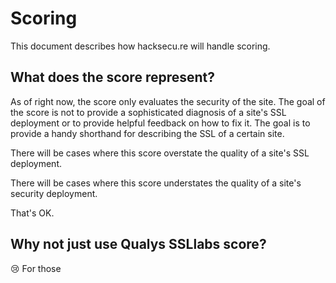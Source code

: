 # Scoring
This document describes how hacksecu.re will handle scoring. 

## What does the score represent?
As of right now, the score only evaluates the security of the site. The goal of the score is not to provide a sophisticated diagnosis of a site's SSL deployment or to provide helpful feedback on how to fix it. The goal is to provide a handy shorthand for describing the SSL of a certain site. 

There will be cases where this score overstate the quality of a site's SSL deployment.

There will be cases where this score understates the quality of a site's security deployment.

That's OK. 

## Why not just use Qualys SSLlabs score?

😢 For those 